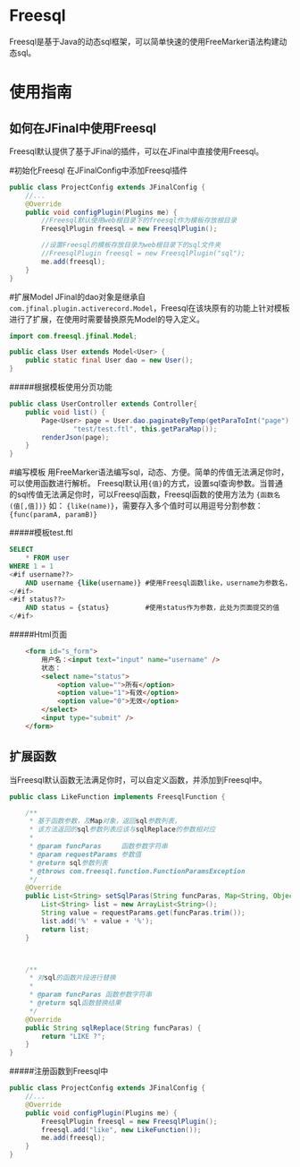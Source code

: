 Freesql
=======

Freesql是基于Java的动态sql框架，可以简单快速的使用FreeMarker语法构建动态sql。

使用指南
===================

如何在JFinal中使用Freesql
--------------------

Freesql默认提供了基于JFinal的插件，可以在JFinal中直接使用Freesql。

#初始化Freesql
在JFinalConfig中添加Freesql插件

```java
public class ProjectConfig extends JFinalConfig {
    //...
    @Override
    public void configPlugin(Plugins me) {
        //Freesql默认使用web根目录下的freesql作为模板存放根目录
        FreesqlPlugin freesql = new FreesqlPlugin();

        //设置Freesql的模板存放目录为web根目录下的sql文件夹
        //FreesqlPlugin freesql = new FreesqlPlugin("sql");
        me.add(freesql);
    }
}
```

#扩展Model
JFinal的dao对象是继承自```com.jfinal.plugin.activerecord.Model```，Freesql在该块原有的功能上针对模板进行了扩展，在使用时需要替换原先Model的导入定义。

```java
import com.freesql.jfinal.Model;

public class User extends Model<User> {
    public static final User dao = new User();
}
```

#####根据模板使用分页功能

```java
public class UserController extends Controller{
    public void list() {
        Page<User> page = User.dao.paginateByTemp(getParaToInt("page"), getParaToInt("rows"),
                "test/test.ftl", this.getParaMap());
        renderJson(page);
    }
}
```

#编写模板
用FreeMarker语法编写sql，动态、方便。简单的传值无法满足你时，可以使用函数进行解析。
Freesql默认用```{值}```的方式，设置sql查询参数。当普通的sql传值无法满足你时，可以Freesql函数，Freesql函数的使用方法为 ```{函数名(值[,值])}``` 如： ```{like(name)}```，需要存入多个值时可以用逗号分割参数：```{func(paramA, paramB)}```

#####模板test.ftl

```sql
SELECT
    * FROM user
WHERE 1 = 1
<#if username??>
    AND username {like(username)} #使用Freesql函数like，username为参数名，此处为页面提交的值
</#if>
<#if status??>
    AND status = {status}         #使用status作为参数，此处为页面提交的值
</#if>
```

#####Html页面

```html
    <form id="s_form">
        用户名：<input text="input" name="username" />
        状态：
        <select name="status">
            <option value="">所有</option>
            <option value="1">有效</option>
            <option value="0">无效</option>
        </select>
        <input type="submit" />
    </form>
```


扩展函数
---------

当Freesql默认函数无法满足你时，可以自定义函数，并添加到Freesql中。

```java
public class LikeFunction implements FreesqlFunction {

    /**
     * 基于函数参数，及Map对象，返回sql参数列表，
     * 该方法返回的sql参数列表应该与sqlReplace的参数相对应
     *
     * @param funcParas     函数参数字符串
     * @param requestParams 参数值
     * @return sql参数列表
     * @throws com.freesql.function.FunctionParamsException
     */
    @Override
    public List<String> setSqlParas(String funcParas, Map<String, Object> requestParams) throws FunctionParamsException {
        List<String> list = new ArrayList<String>();
        String value = requestParams.get(funcParas.trim());
        list.add('%' + value + '%');
        return list;
    }



    /**
     * 对sql的函数片段进行替换
     *
     * @param funcParas 函数参数字符串
     * @return sql函数替换结果
     */
    @Override
    public String sqlReplace(String funcParas) {
        return "LIKE ?";
    }
}
```

#####注册函数到Freesql中
```java
public class ProjectConfig extends JFinalConfig {
    //...
    @Override
    public void configPlugin(Plugins me) {
        FreesqlPlugin freesql = new FreesqlPlugin();
        freesql.add("like", new LikeFunction());
        me.add(freesql);
    }
}
```

